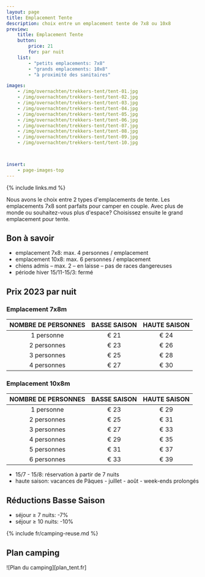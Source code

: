 ```yaml
---
layout: page
title: Emplacement Tente
description: choix entre un emplacement tente de 7x8 ou 10x8
preview:
    title: Emplacement Tente
    button:
        price: 21
        for: par nuit
    list:
        - "petits emplacements: 7x8"
        - "grands emplacements: 10x8"
        - "à proximité des sanitaires"

images:
    - /img/overnachten/trekkers-tent/tent-01.jpg
    - /img/overnachten/trekkers-tent/tent-02.jpg
    - /img/overnachten/trekkers-tent/tent-03.jpg
    - /img/overnachten/trekkers-tent/tent-04.jpg
    - /img/overnachten/trekkers-tent/tent-05.jpg
    - /img/overnachten/trekkers-tent/tent-06.jpg
    - /img/overnachten/trekkers-tent/tent-07.jpg
    - /img/overnachten/trekkers-tent/tent-08.jpg
    - /img/overnachten/trekkers-tent/tent-09.jpg
    - /img/overnachten/trekkers-tent/tent-10.jpg



insert:
    - page-images-top
---
```

{% include links.md %}

Nous avons le choix entre 2 types d'emplacements de tente. Les emplacements 7x8 sont parfaits pour camper en couple. Avec plus de monde ou souhaitez-vous plus d'espace? Choisissez ensuite le grand emplacement pour tente.


## Bon à savoir

- emplacement 7x8: max. 4 personnes / emplacement
- emplacement 10x8: max. 6 personnes / emplacement
- chiens admis – max. 2 – en laisse – pas de races dangereuses
- période hiver 15/11-15/3: fermé

## Prix 2023 par nuit

### Emplacement 7x8m

NOMBRE DE PERSONNES |BASSE SAISON |HAUTE SAISON
:------------------:|:-----------:|:-----------:|
1 personne          |€ 21         |€ 24     
2 personnes         |€ 23         |€ 26          
3 personnes         |€ 25         |€ 28
4 personnes         |€ 27         |€ 30

### Emplacement 10x8m

NOMBRE DE PERSONNES |BASSE SAISON |HAUTE SAISON
:------------------:|:-----------:|:-----------:|
1 personne          |€ 23         |€ 29    
2 personnes         |€ 25         |€ 31
3 personnes         |€ 27         |€ 33
4 personnes         |€ 29         |€ 35
5 personnes         |€ 31         |€ 37
6 personnes         |€ 33         |€ 39


* 15/7 - 15/8: réservation à partir de 7 nuits
* haute saison: vacances de Pâques - juillet - août - week-ends prolongés


## Réductions Basse Saison

- séjour ≥ 7 nuits: -7%
- séjour ≥ 10 nuits: -10%

{% include fr/camping-reuse.md %}


## Plan camping

![Plan du camping][plan_tent.fr]
